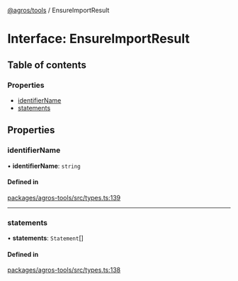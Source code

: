 [@agros/tools](../index.md) / EnsureImportResult

# Interface: EnsureImportResult

## Table of contents

### Properties

- [identifierName](EnsureImportResult.md#identifiername)
- [statements](EnsureImportResult.md#statements)

## Properties

### <a id="identifiername" name="identifiername"></a> identifierName

• **identifierName**: `string`

#### Defined in

[packages/agros-tools/src/types.ts:139](https://github.com/agrosjs/agros/blob/0918b74/packages/agros-tools/src/types.ts#L139)

___

### <a id="statements" name="statements"></a> statements

• **statements**: `Statement`[]

#### Defined in

[packages/agros-tools/src/types.ts:138](https://github.com/agrosjs/agros/blob/0918b74/packages/agros-tools/src/types.ts#L138)
